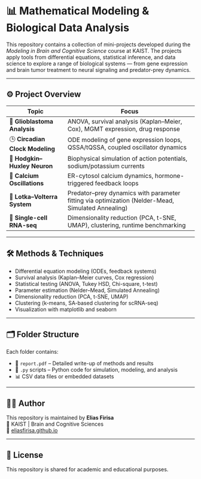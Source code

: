 # 📊 Mathematical Modeling & Biological Data Analysis

This repository contains a collection of mini-projects developed during the *Modeling in Brain and Cognitive Science* course at KAIST. The projects apply tools from differential equations, statistical inference, and data science to explore a range of biological systems — from gene expression and brain tumor treatment to neural signaling and predator-prey dynamics.

---

## ⚙️ Project Overview

| Topic                           | Focus                                                                 |
|--------------------------------|------------------------------------------------------------------------|
| 🧬 **Glioblastoma Analysis**     | ANOVA, survival analysis (Kaplan–Meier, Cox), MGMT expression, drug response |
| 🕒 **Circadian Clock Modeling**  | ODE modeling of gene expression loops, QSSA/tQSSA, coupled oscillator dynamics |
| 🔌 **Hodgkin–Huxley Neuron**     | Biophysical simulation of action potentials, sodium/potassium currents |
| 🌊 **Calcium Oscillations**      | ER-cytosol calcium dynamics, hormone-triggered feedback loops         |
| 🐍 **Lotka–Volterra System**     | Predator–prey dynamics with parameter fitting via optimization (Nelder-Mead, Simulated Annealing) |
| 🔬 **Single-cell RNA-seq**       | Dimensionality reduction (PCA, t-SNE, UMAP), clustering, runtime benchmarking |

---

## 🛠 Methods & Techniques

- Differential equation modeling (ODEs, feedback systems)
- Survival analysis (Kaplan–Meier curves, Cox regression)
- Statistical testing (ANOVA, Tukey HSD, Chi-square, t-test)
- Parameter estimation (Nelder–Mead, Simulated Annealing)
- Dimensionality reduction (PCA, t-SNE, UMAP)
- Clustering (k-means, SA-based clustering for scRNA-seq)
- Visualization with matplotlib and seaborn

---

## 🗂 Folder Structure

Each folder contains:
- 📄 `report.pdf` – Detailed write-up of methods and results
- 🐍 `.py` scripts – Python code for simulation, modeling, and analysis
- 📊 CSV data files or embedded datasets




---

## 👨‍🔬 Author

This repository is maintained by **Elias Firisa**  
📍 KAIST | Brain and Cognitive Sciences  
🔗 [eliasfirisa.github.io]((https://eliassf73.github.io/elias-firisa-website/))

---

## 🔗 License

This repository is shared for academic and educational purposes.
